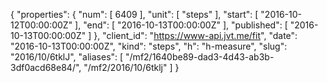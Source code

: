 {
  "properties": {
    "num": [
      6409
    ],
    "unit": [
      "steps"
    ],
    "start": [
      "2016-10-12T00:00:00Z"
    ],
    "end": [
      "2016-10-13T00:00:00Z"
    ],
    "published": [
      "2016-10-13T00:00:00Z"
    ]
  },
  "client_id": "https://www-api.jvt.me/fit",
  "date": "2016-10-13T00:00:00Z",
  "kind": "steps",
  "h": "h-measure",
  "slug": "2016/10/6tklJ",
  "aliases": [
    "/mf2/1640be89-dad3-4d43-ab3b-3df0acd68e84/",
    "/mf2/2016/10/6tklj"
  ]
}
